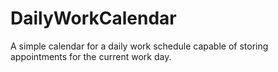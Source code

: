 # DailyWorkCalendar
A simple calendar for a daily work schedule capable of storing appointments for the current work day.

